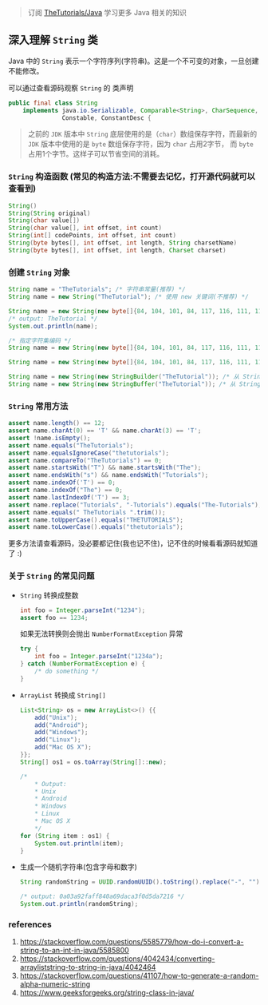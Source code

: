 > 订阅 [TheTutorials/Java](https://github.com/TheTutorials/Java) 学习更多 Java 相关的知识

## 深入理解 `String` 类
Java 中的 `String` 表示一个字符序列(字符串)。这是一个不可变的对象，一旦创建不能修改。

可以通过查看源码观察 `String` 的 类声明
``` java
public final class String
    implements java.io.Serializable, Comparable<String>, CharSequence,
               Constable, ConstantDesc {
```

> 之前的 `JDK` 版本中 `String` 底层使用的是（`char`）数组保存字符，而最新的 `JDK` 版本中使用的是 `byte` 数组保存字符，因为 `char` 占用2字节， 而 `byte` 占用1个字节。这样子可以节省空间的消耗。

### `String` 构造函数 (常见的构造方法:不需要去记忆，打开源代码就可以查看到)
``` java
String()
String(String original)
String(char value[])
String(char value[], int offset, int count)
String(int[] codePoints, int offset, int count)
String(byte bytes[], int offset, int length, String charsetName)
String(byte bytes[], int offset, int length, Charset charset)
```

### 创建 `String` 对象
``` java
String name = "TheTutorials"; /* 字符串常量(推荐) */
String name = new String("TheTutorial"); /* 使用 new 关键词(不推荐) */

String name = new String(new byte[]{84, 104, 101, 84, 117, 116, 111, 114, 105, 97, 108}); /* 使用 byte 数组*/
/* output: TheTutorial */
System.out.println(name);

/* 指定字符集编码 */
String name = new String(new byte[]{84, 104, 101, 84, 117, 116, 111, 114, 105, 97, 108}, Charset.defaultCharset());

String name = new String(new byte[]{84, 104, 101, 84, 117, 116, 111, 114, 105, 97, 108}, StandardCharsets.UTF_8);

String name = new String(new StringBuilder("TheTutorial")); /* 从 StringBuilder 构造 */
String name = new String(new StringBuffer("TheTutorial")); /* 从 StringBuffer 构造 */
```

### `String` 常用方法
``` java
assert name.length() == 12;
assert name.charAt(0) == 'T' && name.charAt(3) == 'T';
assert !name.isEmpty();
assert name.equals("TheTutorials");
assert name.equalsIgnoreCase("thetutorials");
assert name.compareTo("TheTutorials") == 0;
assert name.startsWith("T") && name.startsWith("The");
assert name.endsWith("s") && name.endsWith("Tutorials");
assert name.indexOf('T') == 0;
assert name.indexOf("The") == 0;
assert name.lastIndexOf('T') == 3;
assert name.replace("Tutorials", "-Tutorials").equals("The-Tutorials");
assert name.equals(" TheTutorials ".trim());
assert name.toUpperCase().equals("THETUTORIALS");
assert name.toLowerCase().equals("thetutorials");
```
更多方法请查看源码，没必要都记住(我也记不住)，记不住的时候看看源码就知道了 :)


### 关于 `String` 的常见问题
* `String` 转换成整数
    ```java
    int foo = Integer.parseInt("1234");
    assert foo == 1234;
    ```
    如果无法转换则会抛出 `NumberFormatException` 异常
    ``` java
    try {
        int foo = Integer.parseInt("1234a");
    } catch (NumberFormatException e) {
        /* do something */
    }
    ```
* `ArrayList` 转换成 `String[]`
    ``` java
    List<String> os = new ArrayList<>() {{
        add("Unix");
        add("Android");
        add("Windows");
        add("Linux");
        add("Mac OS X");
    }};
    String[] os1 = os.toArray(String[]::new);

    /*
        * Output:
        * Unix
        * Android
        * Windows
        * Linux
        * Mac OS X
        */
    for (String item : os1) {
        System.out.println(item);
    }
    ```
* 生成一个随机字符串(包含字母和数字)
    ``` java
    String randomString = UUID.randomUUID().toString().replace("-", "");
    
    /* output: 0a03a92faff840a69daca3f0d5da7216 */
    System.out.println(randomString);
    ```

### references
1. https://stackoverflow.com/questions/5585779/how-do-i-convert-a-string-to-an-int-in-java/5585800
2. https://stackoverflow.com/questions/4042434/converting-arrayliststring-to-string-in-java/4042464
3. https://stackoverflow.com/questions/41107/how-to-generate-a-random-alpha-numeric-string
4. https://www.geeksforgeeks.org/string-class-in-java/